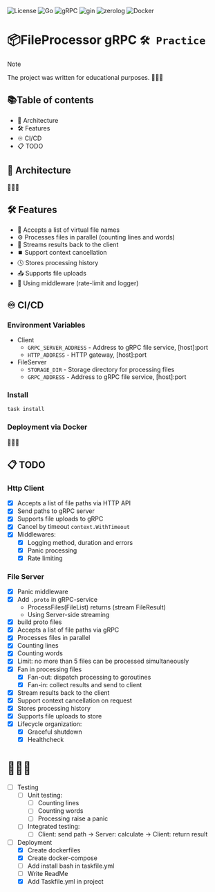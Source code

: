![License](https://img.shields.io/github/license/Ileriayo/markdown-badges?style=flat-square)
![Go](https://img.shields.io/badge/go-1.25-%2300ADD8.svg?style=flat-square&logo=go&logoColor=white)
![gRPC](https://img.shields.io/badge/gRPC-1.73-blue?style=flat-square&logo=go&logoColor=white)
![gin](https://img.shields.io/badge/Gin-1.10-00C397?style=flat-square&logo=go&logoColor=white)
![zerolog](https://img.shields.io/badge/zerolog-f33?style=flat-square)
![Docker](https://img.shields.io/badge/docker-%230db7ed.svg?style=flat-square&logo=docker&logoColor=white)

# 📦FileProcessor gRPC `🛠 Practice`

> [!note]
> The project was written for educational purposes.
> 🚧🚧🚧

## 📚Table of contents

- 📐 Architecture
- 🛠️ Features
- ♾️ CI/CD
- 📋 TODO

## 📐 Architecture
🚧🚧🚧

## 🛠️ Features

+ 🔗 Accepts a list of virtual file names
+ ⚙️ Processes files in parallel (counting lines and words)
+ 🔄 Streams results back to the client
+ ⏹️ Support context cancellation
+ 🕓 Stores processing history
+ 📤 Supports file uploads
+ 🧩 Using middleware (rate-limit and logger)

## ♾️ CI/CD
### Environment Variables

- Client
    - `GRPC_SERVER_ADDRESS` - Address to gRPC file service, [host]:port
    - `HTTP_ADDRESS` - HTTP gateway, [host]:port
- FileServer
    - `STORAGE_DIR` - Storage directory for processing files
    - `GRPC_ADDRESS` - Address to gRPC file service, [host]:port

### Install

```sh
task install
```

### Deployment via Docker 
🚧🚧🚧

## 📋 TODO

### Http Client

- [x] Accepts a list of file paths via HTTP API
- [x] Send paths to gRPC server
- [x] Supports file uploads to gRPC
- [x] Cancel by timeout `context.WithTimeout`
- [x] Middlewares:
    - [x] Logging method, duration and errors
    - [x] Panic processing
    - [x] Rate limiting

### File Server

- [x] Panic middleware
- [x] Add `.proto` in gRPC-service
    - ProcessFiles(FileList) returns (stream FileResult)
    - Using Server-side streaming
- [x] build proto files
- [x] Accepts a list of file paths via gRPC
- [x] Processes files in parallel
- [x] Counting lines
- [x] Counting words
- [x] Limit: no more than 5 files can be processed simultaneously
- [x] Fan in processing files
    - [x] Fan-out: dispatch processing to goroutines
    - [x] Fan-in: collect results and send to client
- [x] Stream results back to the client
- [x] Support context cancellation on request
- [x] Stores processing history
- [x] Supports file uploads to store
- [x] Lifecycle organization:
    -  [x] Graceful shutdown
    -  [x] Healthcheck

# 🚧🚧🚧

- [ ] Testing
    - [ ] Unit testing:
        - [ ] Counting lines
        - [ ] Counting words
        - [ ] Processing raise a panic
    - [ ] Integrated testing:
        - [ ] Client: send path -> Server: calculate -> Client: return result
- [ ] Deployment
    - [x] Create dockerfiles
    - [x] Create docker-compose
    - [ ] Add install bash in taskfile.yml
    - [ ] Write ReadMe
    - [x] Add Taskfile.yml in project
